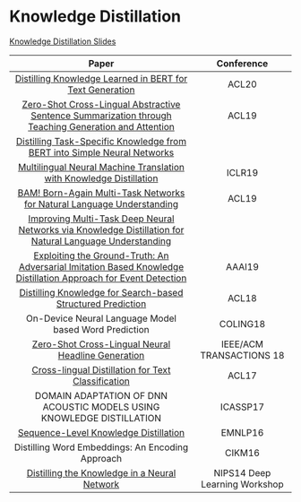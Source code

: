# Knowledge Distillation

[Knowledge Distillation Slides](slides/presentation/Knowledge%20Distillation.pdf)

| Paper | Conference |
| :---: | :---: |
|[Distilling Knowledge Learned in BERT for Text Generation](https://arxiv.org/abs/1911.03829)|ACL20|
|[Zero-Shot Cross-Lingual Abstractive Sentence Summarization through Teaching Generation and Attention](https://www.aclweb.org/anthology/P19-1305/)|ACL19|
| [Distilling Task-Specific Knowledge from BERT into Simple Neural Networks](https://arxiv.org/abs/1903.12136) | |
| [Multilingual Neural Machine Translation with Knowledge Distillation](https://arxiv.org/abs/1902.10461)| ICLR19 |
| [BAM! Born-Again Multi-Task Networks for Natural Language Understanding](https://arxiv.org/abs/1907.04829) |ACL19 |
|[Improving Multi-Task Deep Neural Networks via Knowledge Distillation for Natural Language Understanding](https://arxiv.org/abs/1904.09482)||
| [Exploiting the Ground-Truth: An Adversarial Imitation Based Knowledge Distillation Approach for Event Detection](https://www.aaai.org/ojs/index.php/AAAI/article/view/4649) | AAAI19 |
| [Distilling Knowledge for Search-based Structured Prediction](https://www.aclweb.org/anthology/P18-1129/) | ACL18 |
| On-Device Neural Language Model based Word Prediction | COLING18 |
| [Zero-Shot Cross-Lingual Neural Headline Generation](https://dl.acm.org/doi/10.1109/TASLP.2018.2842432) | IEEE/ACM TRANSACTIONS 18 |
| [Cross-lingual Distillation for Text Classification](https://arxiv.org/abs/1705.02073) | ACL17 |
| DOMAIN ADAPTATION OF DNN ACOUSTIC MODELS USING KNOWLEDGE DISTILLATION | ICASSP17 |
| [Sequence-Level Knowledge Distillation](https://arxiv.org/abs/1606.07947) | EMNLP16 |
| Distilling Word Embeddings: An Encoding Approach | CIKM16 |
| [Distilling the Knowledge in a Neural Network](https://arxiv.org/abs/1503.02531) | NIPS14 Deep Learning Workshop|


